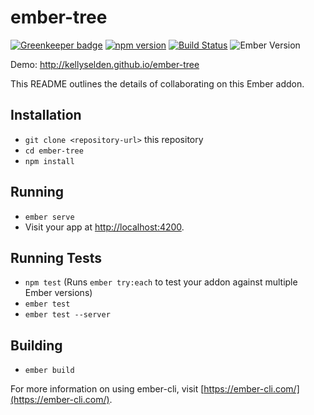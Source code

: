 # ember-tree

[![Greenkeeper badge](https://badges.greenkeeper.io/kellyselden/ember-tree.svg)](https://greenkeeper.io/)
[![npm version](https://badge.fury.io/js/ember-tree.svg)](https://badge.fury.io/js/ember-tree)
[![Build Status](https://travis-ci.org/kellyselden/ember-tree.svg?branch=master)](https://travis-ci.org/kellyselden/ember-tree)
![Ember Version](https://embadge.io/v1/badge.svg?start=1.13.0)

Demo: http://kellyselden.github.io/ember-tree

This README outlines the details of collaborating on this Ember addon.

## Installation

* `git clone <repository-url>` this repository
* `cd ember-tree`
* `npm install`

## Running

* `ember serve`
* Visit your app at [http://localhost:4200](http://localhost:4200).

## Running Tests

* `npm test` (Runs `ember try:each` to test your addon against multiple Ember versions)
* `ember test`
* `ember test --server`

## Building

* `ember build`

For more information on using ember-cli, visit [https://ember-cli.com/](https://ember-cli.com/).
